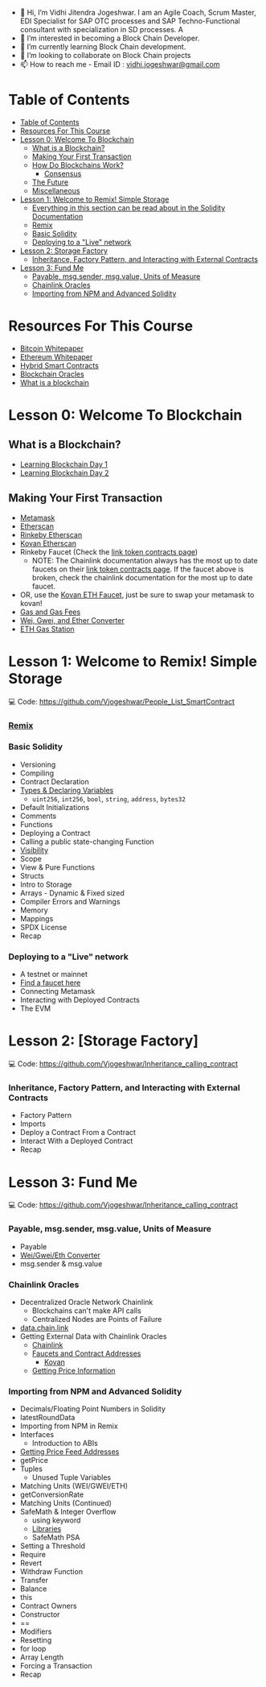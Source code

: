 - 👋 Hi, I’m Vidhi Jitendra Jogeshwar. I am an Agile Coach, Scrum Master, EDI Specialist for SAP OTC processes and SAP Techno-Functional consultant with specialization in SD processes. A
- 👀 I’m interested in becoming a Block Chain Developer.
- 🌱 I’m currently learning Block Chain development.
- 💞️ I’m looking to collaborate on Block Chain projects
- 📫 How to reach me - Email ID : vidhi.jogeshwar@gmail.com

# Table of Contents
- [Table of Contents](#table-of-contents)
- [Resources For This Course](#resources-for-this-course)
- [Lesson 0: Welcome To Blockchain](#lesson-0-welcome-to-blockchain)
  - [What is a Blockchain?](#what-is-a-blockchain)
  - [Making Your First Transaction](#making-your-first-transaction)
  - [How Do Blockchains Work?](#how-do-blockchains-work)
    - [Consensus](#consensus)
  - [The Future](#the-future)
  - [Miscellaneous](#miscellaneous)
- [Lesson 1: Welcome to Remix! Simple Storage](#lesson-1-welcome-to-remix-simple-storage)
    - [Everything in this section can be read about in the Solidity Documentation](#everything-in-this-section-can-be-read-about-in-the-solidity-documentation)
    - [Remix](#remix)
    - [Basic Solidity](#basic-solidity)
    - [Deploying to a "Live" network](#deploying-to-a-live-network)
- [Lesson 2: Storage Factory](#lesson-2-storage-factory)
    - [Inheritance, Factory Pattern, and Interacting with External Contracts](#inheritance-factory-pattern-and-interacting-with-external-contracts)
- [Lesson 3: Fund Me](#lesson-3-fund-me)
    - [Payable, msg.sender, msg.value, Units of Measure](#payable-msgsender-msgvalue-units-of-measure)
    - [Chainlink Oracles](#chainlink-oracles)
    - [Importing from NPM and Advanced Solidity](#importing-from-npm-and-advanced-solidity)


# Resources For This Course
- [Bitcoin Whitepaper](https://bitcoin.org/bitcoin.pdf)
- [Ethereum Whitepaper](https://ethereum.org/en/whitepaper/)
- [Hybrid Smart Contracts](https://blog.chain.link/hybrid-smart-contracts-explained/)
- [Blockchain Oracles](https://betterprogramming.pub/what-is-a-blockchain-oracle-f5ccab8dbd72?source=friends_link&sk=d921a38466df8a9176ed8dd767d8c77d)
- [What is a blockchain](https://www.investopedia.com/terms/b/blockchain.asp)
# Lesson 0: Welcome To Blockchain
## What is a Blockchain?
- [Learning Blockchain Day 1](https://github.com/Vjogeshwar/Learning-Blockchain/blob/Block-Chain-Project/Learning%20Block%20Chain%20Day%201%20-%20Theory)
- [Learning Blockchain Day 2](https://github.com/Vjogeshwar/Learning-Blockchain/commit/9ba807ce25387134e68d6c6893f2a46badebdaad)
## Making Your First Transaction
- [Metamask](https://metamask.io/)
- [Etherscan](https://etherscan.io/)
- [Rinkeby Etherscan](https://rinkeby.etherscan.io/)
- [Kovan Etherscan](https://kovan.etherscan.io/)
- Rinkeby Faucet (Check the [link token contracts page](https://docs.chain.link/docs/link-token-contracts/#rinkeby))
  - NOTE: The Chainlink documentation always has the most up to date faucets on their [link token contracts page](https://docs.chain.link/docs/link-token-contracts/#rinkeby). If the faucet above is broken, check the chainlink documentation for the most up to date faucet.  
- OR, use the [Kovan ETH Faucet](https://faucets.chain.link/), just be sure to swap your metamask to kovan!
- [Gas and Gas Fees](https://ethereum.org/en/developers/docs/gas/)
- [Wei, Gwei, and Ether Converter](https://eth-converter.com/)
- [ETH Gas Station](https://ethgasstation.info/)

# Lesson 1: Welcome to Remix! Simple Storage
💻 Code: https://github.com/Vjogeshwar/People_List_SmartContract
### [Remix](https://remix.ethereum.org/)
### Basic Solidity
- Versioning
- Compiling
- Contract Declaration
- [Types & Declaring Variables](https://docs.soliditylang.org/en/v0.8.6/types.html)
  - `uint256`, `int256`, `bool`, `string`, `address`, `bytes32`
- Default Initializations
- Comments
- Functions
- Deploying a Contract
- Calling a public state-changing Function
- [Visibility](https://docs.soliditylang.org/en/v0.7.3/contracts.html#visibility-and-getters)
- Scope
- View & Pure Functions
- Structs
- Intro to Storage
- Arrays - Dynamic & Fixed sized
- Compiler Errors and Warnings
- Memory
- Mappings
- SPDX License
- Recap
### Deploying to a "Live" network
- A testnet or mainnet
- [Find a faucet here](https://docs.chain.link/docs/link-token-contracts/#rinkeby)
- Connecting Metamask
- Interacting with Deployed Contracts
- The EVM
# Lesson 2: [Storage Factory]
💻 Code: https://github.com/Vjogeshwar/Inheritance_calling_contract
### Inheritance, Factory Pattern, and Interacting with External Contracts
- Factory Pattern
- Imports
- Deploy a Contract From a Contract
- Interact With a Deployed Contract
- Recap
# Lesson 3: Fund Me
💻 Code: https://github.com/Vjogeshwar/Inheritance_calling_contract
### Payable, msg.sender, msg.value, Units of Measure
- Payable
- [Wei/Gwei/Eth Converter](https://eth-converter.com/)
- msg.sender & msg.value
### Chainlink Oracles
- Decentralized Oracle Network Chainlink
  - Blockchains can't make API calls
  - Centralized Nodes are Points of Failure
- [data.chain.link](https://data.chain.link/)
- Getting External Data with Chainlink Oracles
  - [Chainlink](https://docs.chain.link/)
  - [Faucets and Contract Addresses](https://docs.chain.link/docs/link-token-contracts/)
    - [Kovan](https://docs.chain.link/docs/link-token-contracts/#kovan)
  - [Getting Price Information](https://docs.chain.link/docs/get-the-latest-price/)
### Importing from NPM and Advanced Solidity
- Decimals/Floating Point Numbers in Solidity
- latestRoundData
- Importing from NPM  in Remix
- Interfaces
  - Introduction to ABIs
- [Getting Price Feed Addresses](https://docs.chain.link/docs/reference-contracts/)
- getPrice
- Tuples
  - Unused Tuple Variables
- Matching Units (WEI/GWEI/ETH)
- getConversionRate
- Matching Units (Continued)
- SafeMath & Integer Overflow
  - using keyword
  - [Libraries](https://docs.soliditylang.org/en/v0.8.6/contracts.html#libraries)
  - SafeMath PSA
- Setting a Threshold
- Require
- Revert
- Withdraw Function 
- Transfer
- Balance
- this
- Contract Owners
- Constructor
- ==
- Modifiers
- Resetting
- for loop
- Array Length
- Forcing a Transaction
- Recap
